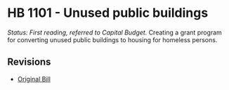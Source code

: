 # HB 1101 - Unused public buildings
*Status: First reading, referred to Capital Budget.*
Creating a grant program for converting unused public buildings to housing for homeless persons.

## Revisions
* [Original Bill](1/)